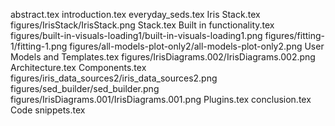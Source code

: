 abstract.tex
introduction.tex
everyday_seds.tex
Iris Stack.tex
figures/IrisStack/IrisStack.png
Stack.tex
Built in functionality.tex
figures/built-in-visuals-loading1/built-in-visuals-loading1.png
figures/fitting-1/fitting-1.png
figures/all-models-plot-only2/all-models-plot-only2.png
User Models and Templates.tex
figures/IrisDiagrams.002/IrisDiagrams.002.png
Architecture.tex
Components.tex
figures/iris_data_sources2/iris_data_sources2.png
figures/sed_builder/sed_builder.png
figures/IrisDiagrams.001/IrisDiagrams.001.png
Plugins.tex
conclusion.tex
Code snippets.tex
